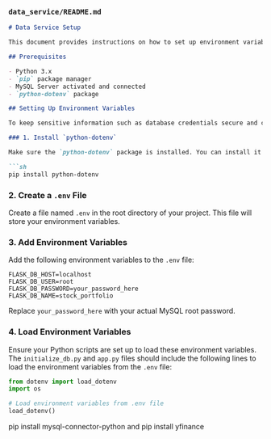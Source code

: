 ### `data_service/README.md`

```markdown
# Data Service Setup

This document provides instructions on how to set up environment variables for the Data Service using a `.env` file.

## Prerequisites

- Python 3.x
- `pip` package manager
- MySQL Server activated and connected
- `python-dotenv` package

## Setting Up Environment Variables

To keep sensitive information such as database credentials secure and configurable, we use environment variables stored in a `.env` file. Follow the steps below to set this up:

### 1. Install `python-dotenv`

Make sure the `python-dotenv` package is installed. You can install it using `pip`:

```sh
pip install python-dotenv
```

### 2. Create a `.env` File

Create a file named `.env` in the root directory of your project. This file will store your environment variables.

### 3. Add Environment Variables

Add the following environment variables to the `.env` file:

```
FLASK_DB_HOST=localhost
FLASK_DB_USER=root
FLASK_DB_PASSWORD=your_password_here
FLASK_DB_NAME=stock_portfolio
```

Replace `your_password_here` with your actual MySQL root password.

### 4. Load Environment Variables

Ensure your Python scripts are set up to load these environment variables. The `initialize_db.py` and `app.py` files should include the following lines to load the environment variables from the `.env` file:

```python
from dotenv import load_dotenv
import os

# Load environment variables from .env file
load_dotenv()
```

pip install mysql-connector-python
and
pip install yfinance
